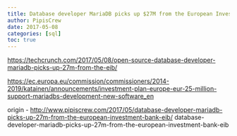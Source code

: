 ```yaml
---
title: Database developer MariaDB picks up $27M from the European Investment Bank (EIB)
author: PipisCrew
date: 2017-05-08
categories: [sql]
toc: true
---
```


https://techcrunch.com/2017/05/08/open-source-database-developer-mariadb-picks-up-27m-from-the-eib/

https://ec.europa.eu/commission/commissioners/2014-2019/katainen/announcements/investment-plan-europe-eur-25-million-support-mariadbs-development-new-software_en

origin - http://www.pipiscrew.com/2017/05/database-developer-mariadb-picks-up-27m-from-the-european-investment-bank-eib/ database-developer-mariadb-picks-up-27m-from-the-european-investment-bank-eib